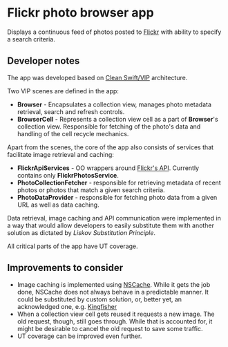 # Flickr photo browser app

Displays a continuous feed of photos posted to [Flickr]([https://www.flickr.com/](https://www.flickr.com/)) with ability to specify a search criteria.

## Developer notes
The app was developed based on [Clean Swift/VIP](https://clean-swift.com/) architecture.

Two VIP scenes are defined in the app:
* **Browser** - Encapsulates a collection view, manages photo metadata retrieval, search and refresh controls.
* **BrowserCell** - Represents a collection view cell as a part of **Browser**'s collection view. Responsible for fetching of the photo's data and handling of the cell recycle mechanics.

Apart from the scenes, the core of the app also consists of services that facilitate image retrieval and caching:
* **FlickrApiServices** - OO wrappers around [Flickr's API](https://www.flickr.com/services/api/). Currently contains only **FlickrPhotosService**.
* **PhotoCollectionFetcher** - responsible for retrieving metadata of recent photos or photos that match a given search criteria.
* **PhotoDataProvider** - responsible for fetching photo data from a given URL as well as data caching.

Data retrieval, image caching and API communication were implemented in a way that would allow developers to easily substitute them with another solution as dictated by _Liskov Substitution Principle_.

All critical parts of the app have UT coverage.

## Improvements to consider
* Image caching is implemented using [NSCache](https://developer.apple.com/documentation/foundation/nscache). While it gets the job done, NSCache does not always behave in a predictable manner. It could be substituted by custom solution, or, better yet, an acknowledged one, e.g. [Kingfisher](https://github.com/onevcat/Kingfisher)
* When a collection view cell gets reused it requests a new image. The old request, though, still goes through. While that is accounted for, it might be desirable to cancel the old request to save some traffic.
* UT coverage can be improved even further.

